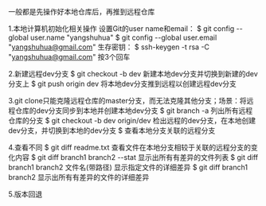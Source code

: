 一般都是先操作好本地仓库后，再推到远程仓库

1.本地计算机初始化相关操作
设置Git的user name和email：
$ git config --global user.name "yangshuhua"
$ git config --global user.email "yangshuhua@gmail.com"
生存密钥：
$ ssh-keygen -t rsa -C "yangshuhua@gmail.com"
按3个回车


2.新建远程dev分支
$ git checkout -b dev   新建本地dev分支并切换到新建的dev分支上
$ git push origin dev   将本地dev分支推到远程以创建远程dev分支


3.git clone只能克隆远程仓库的master分支，而无法克隆其他分支；场景：将远程仓库的dev分支同步到本地并创建本地dev分支
$ git branch -a    列出所有远程仓库的分支
$ git checkout -b dev origin/dev    检出远程的dev分支，在本地创建dev分支，并切换到本地的dev分支
$    查看本地分支关联的远程分支

4.查看不同
$ git diff readme.txt    查看文件在本地分支相较于关联的远程分支的变化内容
$ git diff branch1 branch2 --stat    显示出所有有差异的文件列表
$ git diff branch1 branch2 文件名(带路径)    显示指定文件的详细差异
$ git diff branch1 branch2    显示出所有有差异的文件的详细差异

5.版本回退